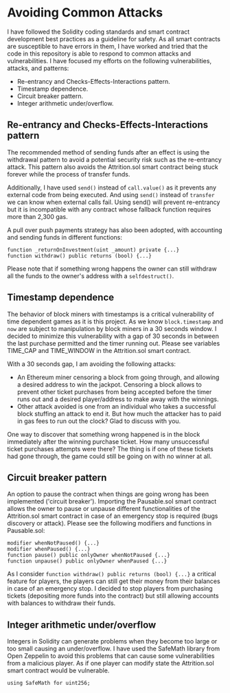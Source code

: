 # Avoiding Common Attacks

I have followed the Solidity coding standards and smart contract development best practices as a guideline for safety.
As all smart contracts are susceptible to have errors in them, I have worked and tried that the code in this repository is able to respond to common attacks and vulnerabilities.
I have focused my efforts on the following vulnerabilities, attacks, and patterns:

* Re-entrancy and Checks-Effects-Interactions pattern.
* Timestamp dependence.
* Circuit breaker pattern.
* Integer arithmetic under/overflow.

## Re-entrancy and Checks-Effects-Interactions pattern
The recommended method of sending funds after an effect is using the withdrawal pattern to avoid a potential security risk 
such as the re-entrancy attack. This pattern also avoids the Attrition.sol smart contract being stuck forever while the process of transfer funds.

Additionally, I have used `send()` instead of `call.value()` as it prevents any external code from being executed.
And using `send()` instead of `transfer` we can know when external calls fail.
Using send() will prevent re-entrancy but it is incompatible with any contract whose fallback function requires more than 2,300 gas.

A pull over push payments strategy has also been adopted, with accounting and sending funds in different functions:
```
function _returnOnInvestment(uint _amount) private {...}
function withdraw() public returns (bool) {...}
```
Please note that if something wrong happens the owner can still withdraw all the funds to the owner's address with a `selfdestruct()`.


## Timestamp dependence
The behavior of block miners with timestamps is a critical vulnerability of time dependent games as it is this project.
As we know `block.timestamp` and `now` are subject to manipulation by block miners in a 30 seconds window.
I decided to minimize this vulnerability with a gap of 30 seconds in between the last purchase permitted and the timer running out.
Please see variables TIME_CAP and TIME_WINDOW in the Attrition.sol smart contract.

With a 30 seconds gap, I am avoiding the following attacks: 
* An Ethereum miner censoring a block from going through, and allowing a desired address to win the jackpot.
Censoring a block allows to prevent other ticket purchases from being accepted before the timer runs out 
and a desired player/address to make away with the winnings.
* Other attack avoided is one from  an individual who takes a successful block stuffing an attack to end it.
But how much the attacker has to paid in gas fees to run out the clock? Glad to discuss with you.

One way to discover that something wrong happened is in the block immediately after the winning purchase ticket.
How many unsuccessful ticket purchases attempts were there? 
The thing is if one of these tickets had gone through, the game could still be going on with no winner at all.


## Circuit breaker pattern
An option to pause the contract when things are going wrong has been implemented ('circuit breaker').
Importing the Pausable.sol smart contract allows the owner to pause or unpause different functionalities of the Attrition.sol smart contract in case of an emergency stop is required (bugs discovery or attack).
Please see the following modifiers and functions in Pausable.sol:
```
modifier whenNotPaused() {...}
modifier whenPaused() {...}
function pause() public onlyOwner whenNotPaused {...}
function unpause() public onlyOwner whenPaused {...}
```
As I consider `function withdraw() public returns (bool) {...}` a critical feature for players, the players can still get their money from their balances in case of an emergency stop.
I decided to stop players from purchasing tickets (depositing more funds into the contract) but still allowing accounts with
balances to withdraw their funds.


## Integer arithmetic under/overflow
Integers in Solidity can generate problems when they become too large or too small causing an under/overflow.
I have used the SafeMath library from Open Zeppelin to avoid this problems that can cause some vulnerabilities from a malicious player. As if one player can modify state the Attrition.sol smart contract would be vulnerable.
```
using SafeMath for uint256;
```
